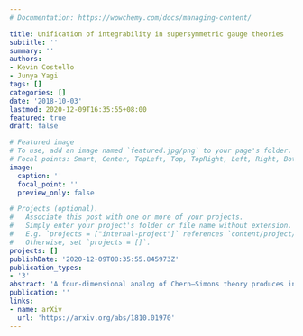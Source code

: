 ```yaml
---
# Documentation: https://wowchemy.com/docs/managing-content/

title: Unification of integrability in supersymmetric gauge theories
subtitle: ''
summary: ''
authors:
- Kevin Costello
- Junya Yagi
tags: []
categories: []
date: '2018-10-03'
lastmod: 2020-12-09T16:35:55+08:00
featured: true
draft: false

# Featured image
# To use, add an image named `featured.jpg/png` to your page's folder.
# Focal points: Smart, Center, TopLeft, Top, TopRight, Left, Right, BottomLeft, Bottom, BottomRight.
image:
  caption: ''
  focal_point: ''
  preview_only: false

# Projects (optional).
#   Associate this post with one or more of your projects.
#   Simply enter your project's folder or file name without extension.
#   E.g. `projects = ["internal-project"]` references `content/project/deep-learning/index.md`.
#   Otherwise, set `projects = []`.
projects: []
publishDate: '2020-12-09T08:35:55.845973Z'
publication_types:
- '3'
abstract: 'A four-dimensional analog of Chern–Simons theory produces integrable lattice models from Wilson lines and surface operators. We show that this theory describes a quasi-topological sector of maximally supersymmetric Yang–Mills theory in six dimensions, topologically twisted and subjected to an Ω-deformation. By realizing the six-dimensional theory in string theory and applying dualities, we unify various phenomena in which the eight-vertex model and the XYZ spin chain, as well as variants thereof, emerge from supersymmetric gauge theories.'
publication: ''
links:
- name: arXiv
  url: 'https://arxiv.org/abs/1810.01970'
---
```

